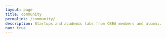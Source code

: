 ```yaml
---
layout: page
title: community
permalink: /community/
description: Startups and academic labs from CBEA members and alumni.
nav: true
---
```


<!-- <img src="/assets/img/community.png" width="100%"/>--> 

